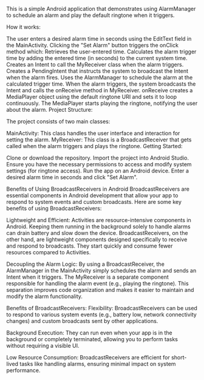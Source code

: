 This is a simple Android application that demonstrates using AlarmManager to schedule an alarm and play the default ringtone when it triggers.

How it works:

The user enters a desired alarm time in seconds using the EditText field in the MainActivity.
Clicking the "Set Alarm" button triggers the onClick method which:
Retrieves the user-entered time.
Calculates the alarm trigger time by adding the entered time (in seconds) to the current system time.
Creates an Intent to call the MyReceiver class when the alarm triggers.
Creates a PendingIntent that instructs the system to broadcast the Intent when the alarm fires.
Uses the AlarmManager to schedule the alarm at the calculated trigger time.
When the alarm triggers, the system broadcasts the Intent and calls the onReceive method in MyReceiver.
onReceive creates a MediaPlayer object using the default ringtone URI and sets it to loop continuously.
The MediaPlayer starts playing the ringtone, notifying the user about the alarm.
Project Structure:

The project consists of two main classes:

MainActivity: This class handles the user interface and interaction for setting the alarm.
MyReceiver: This class is a BroadcastReceiver that gets called when the alarm triggers and plays the ringtone.
Getting Started:

Clone or download the repository.
Import the project into Android Studio.
Ensure you have the necessary permissions to access and modify system settings (for ringtone access).
Run the app on an Android device.
Enter a desired alarm time in seconds and click "Set Alarm".

Benefits of Using BroadcastReceivers in Android
BroadcastReceivers are essential components in Android development that allow your app to respond to system events and custom broadcasts. Here are some key benefits of using BroadcastReceivers:

Lightweight and Efficient:
Activities are resource-intensive components in Android. Keeping them running in the background solely to handle alarms can drain battery and slow down the device.
BroadcastReceivers, on the other hand, are lightweight components designed specifically to receive and respond to broadcasts. They start quickly and consume fewer resources compared to Activities.

Decoupling the Alarm Logic:
By using a BroadcastReceiver, the AlarmManager in the MainActivity simply schedules the alarm and sends an Intent when it triggers.
The MyReceiver is a separate component responsible for handling the alarm event (e.g., playing the ringtone). This separation improves code organization and makes it easier to maintain and modify the alarm functionality.

Benefits of BroadcastReceivers:
Flexibility: BroadcastReceivers can be used to respond to various system events (e.g., battery low, network connectivity changes) and custom broadcasts sent by other applications.

Background Execution: They can run even when your app is in the background or completely terminated, allowing you to perform tasks without requiring a visible UI.

Low Resource Consumption: BroadcastReceivers are efficient for short-lived tasks like handling alarms, ensuring minimal impact on system performance.

